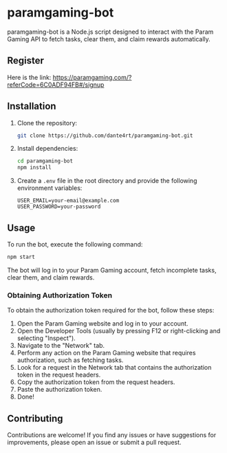 # paramgaming-bot

paramgaming-bot is a Node.js script designed to interact with the Param Gaming API to fetch tasks, clear them, and claim rewards automatically.

## Register

Here is the link: https://paramgaming.com/?referCode=6C0ADF94FB#/signup

## Installation

1. Clone the repository:

   ```bash
   git clone https://github.com/dante4rt/paramgaming-bot.git
   ```

2. Install dependencies:

   ```bash
   cd paramgaming-bot
   npm install
   ```

3. Create a `.env` file in the root directory and provide the following environment variables:

   ```plaintext
   USER_EMAIL=your-email@example.com
   USER_PASSWORD=your-password
   ```

## Usage

To run the bot, execute the following command:

```bash
npm start
```

The bot will log in to your Param Gaming account, fetch incomplete tasks, clear them, and claim rewards.

### Obtaining Authorization Token

To obtain the authorization token required for the bot, follow these steps:

1. Open the Param Gaming website and log in to your account.
2. Open the Developer Tools (usually by pressing F12 or right-clicking and selecting "Inspect").
3. Navigate to the "Network" tab.
4. Perform any action on the Param Gaming website that requires authorization, such as fetching tasks.
5. Look for a request in the Network tab that contains the authorization token in the request headers.
6. Copy the authorization token from the request headers.
7. Paste the authorization token.
8. Done!

## Contributing

Contributions are welcome! If you find any issues or have suggestions for improvements, please open an issue or submit a pull request.